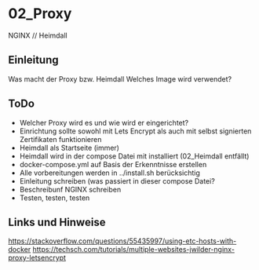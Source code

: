 
# 02_Proxy

NGINX // Heimdall


## Einleitung

Was macht der Proxy bzw. Heimdall
Welches Image wird verwendet?


## ToDo

* Welcher Proxy wird es und wie wird er eingerichtet?
* Einrichtung sollte sowohl mit Lets Encrypt als auch mit selbst signierten Zertifikaten funktionieren
* Heimdall als Startseite (immer)
* Heimdall wird in der compose Datei mit installiert (02_Heimdall entfällt)
* docker-compose.yml auf Basis der Erkenntnisse erstellen
* Alle vorbereitungen werden in ../install.sh berücksichtig
* Einleitung schreiben (was passiert in dieser compose Datei?
* Beschreibunf NGINX schreiben
* Testen, testen, testen


## Links und Hinweise
<https://stackoverflow.com/questions/55435997/using-etc-hosts-with-docker>
<https://techsch.com/tutorials/multiple-websites-jwilder-nginx-proxy-letsencrypt>

